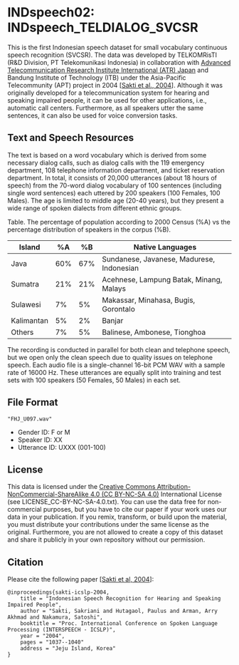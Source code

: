 # INDspeech02: INDspeech_TELDIALOG_SVCSR

This is the first Indonesian speech dataset for small vocabulary continuous speech recognition (SVCSR). The data was developed by TELKOMRisTI (R&D Division, PT Telekomunikasi Indonesia) in collaboration with [Advanced Telecommunication Research Institute International (ATR) Japan](https://www.atr.jp/) and Bandung Institute of Technology (ITB) under the Asia-Pacific Telecommunity (APT) project in 2004 [[Sakti et al., 2004](https://www.isca-speech.org/archive_v0/interspeech_2004/i04_1037.html)]. Although it was originally developed for a telecommunication system for hearing and speaking impaired people, it can be used for other applications, i.e., automatic call centers. Furthermore, as all speakers utter the same sentences, it can also be used for voice conversion tasks. 

## Text and Speech Resources

The text is based on a word vocabulary which is derived from some necessary dialog calls, such as dialog calls with the 119 emergency department, 108 telephone information department, and ticket reservation department. In total, it consists of 20,000 utterances (about 18 hours of speech) from the 70-word dialog vocabulary of 100 sentences (including single word sentences) each uttered by 200 speakers (100 Females, 100 Males). The age is limited to middle age (20-40 years), but they present a wide range of spoken dialects from different ethnic groups.

Table. The percentage of population according to 2000 Census (%A) vs the percentage distribution of speakers in the corpus (%B). 

| Island     |  %A |  %B | Native Languages                          |
| ---------- | --- | --- | ----------------------------------------- |
| Java       | 60% | 67% | Sundanese, Javanese, Madurese, Indonesian |
| Sumatra    | 21% | 21% | Acehnese, Lampung Batak, Minang, Malays   | 
| Sulawesi   |  7% |  5% | Makassar, Minahasa, Bugis, Gorontalo      | 
| Kalimantan |  5% |  2% | Banjar                                    |
| Others     |  7% |  5% | Balinese, Ambonese, Tionghoa              |


The recording is conducted in parallel for both clean and telephone speech, but we open only the clean speech due to quality issues on telephone speech. Each audio file is a single-channel 16-bit PCM WAV with a sample rate of 16000 Hz. These utterances are equally split into training and test sets with 100 speakers (50 Females, 50 Males) in each set.

## File Format

```
"FHJ_U097.wav" 
```

- Gender ID: F or M
- Speaker ID: XX
- Utterance ID: UXXX (001-100) 

## License

This data is licensed under the [Creative Commons Attribution-NonCommercial-ShareAlike 4.0 (CC BY-NC-SA 4.0)](https://creativecommons.org/licenses/by-nc-sa/4.0/) International License (see LICENSE_CC-BY-NC-SA-4.0.txt). You can use the data free for non-commercial purposes, but you have to cite our paper if your work uses our data in your publication. If you remix, transform, or build upon the material, you must distribute your contributions under the same license as the original. Furthermore, you are not allowed to create a copy of this dataset and share it publicly in your own repository without our permission.

## Citation

Please cite the following paper [[Sakti et al, 2004](https://www.isca-speech.org/archive_v0/interspeech_2004/i04_1037.html)]:

```
@inproceedings{sakti-icslp-2004,
    title = "Indonesian Speech Recognition for Hearing and Speaking Impaired People",
    author = "Sakti, Sakriani and Hutagaol, Paulus and Arman, Arry Akhmad and Nakamura, Satoshi",
    booktitle = "Proc. International Conference on Spoken Language Processing (INTERSPEECH - ICSLP)",
    year = "2004",
    pages = "1037--1040"
    address = "Jeju Island, Korea"
}
```
